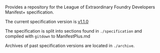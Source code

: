 Provides a repository for the League of Extraordinary Foundry Developers Manifest+ specification. 

The current specification version is [v1.1.0](ManifestPlus.md)

The specification is split into sections found in `./specification` and compiled with `gitdown` to ManifestPlus.md

Archives of past specification versions are located in `./archive`.
